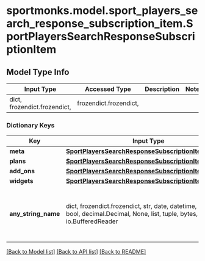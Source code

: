 # sportmonks.model.sport_players_search_response_subscription_item.SportPlayersSearchResponseSubscriptionItem

## Model Type Info
Input Type | Accessed Type | Description | Notes
------------ | ------------- | ------------- | -------------
dict, frozendict.frozendict,  | frozendict.frozendict,  |  | 

### Dictionary Keys
Key | Input Type | Accessed Type | Description | Notes
------------ | ------------- | ------------- | ------------- | -------------
**meta** | [**SportPlayersSearchResponseSubscriptionItemMeta**](SportPlayersSearchResponseSubscriptionItemMeta.md) | [**SportPlayersSearchResponseSubscriptionItemMeta**](SportPlayersSearchResponseSubscriptionItemMeta.md) |  | [optional] 
**plans** | [**SportPlayersSearchResponseSubscriptionItemPlans**](SportPlayersSearchResponseSubscriptionItemPlans.md) | [**SportPlayersSearchResponseSubscriptionItemPlans**](SportPlayersSearchResponseSubscriptionItemPlans.md) |  | [optional] 
**add_ons** | [**SportPlayersSearchResponseSubscriptionItemAddOns**](SportPlayersSearchResponseSubscriptionItemAddOns.md) | [**SportPlayersSearchResponseSubscriptionItemAddOns**](SportPlayersSearchResponseSubscriptionItemAddOns.md) |  | [optional] 
**widgets** | [**SportPlayersSearchResponseSubscriptionItemWidgets**](SportPlayersSearchResponseSubscriptionItemWidgets.md) | [**SportPlayersSearchResponseSubscriptionItemWidgets**](SportPlayersSearchResponseSubscriptionItemWidgets.md) |  | [optional] 
**any_string_name** | dict, frozendict.frozendict, str, date, datetime, int, float, bool, decimal.Decimal, None, list, tuple, bytes, io.FileIO, io.BufferedReader | frozendict.frozendict, str, BoolClass, decimal.Decimal, NoneClass, tuple, bytes, FileIO | any string name can be used but the value must be the correct type | [optional]

[[Back to Model list]](../../README.md#documentation-for-models) [[Back to API list]](../../README.md#documentation-for-api-endpoints) [[Back to README]](../../README.md)


